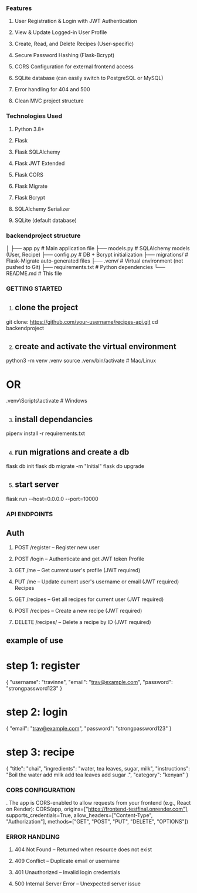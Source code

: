 ### Features
1. User Registration & Login with JWT Authentication

2. View & Update Logged-in User Profile

3. Create, Read, and Delete Recipes (User-specific)

4. Secure Password Hashing (Flask-Bcrypt)

5. CORS Configuration for external frontend access

6. SQLite database (can easily switch to PostgreSQL or MySQL)

7. Error handling for 404 and 500

8. Clean MVC project structure

### Technologies Used
1. Python 3.8+

2. Flask

3. Flask SQLAlchemy

4. Flask JWT Extended

5. Flask CORS

6. Flask Migrate

7. Flask Bcrypt

8. SQLAlchemy Serializer

9. SQLite (default database)

### backendproject structure
│
├── app.py                 # Main application file
├── models.py              # SQLAlchemy models (User, Recipe)
├── config.py              # DB + Bcrypt initialization
├── migrations/            # Flask-Migrate auto-generated files
├── .venv/                 # Virtual environment (not pushed to Git)
├── requirements.txt       # Python dependencies
└── README.md              # This file

### GETTING STARTED
1. ## clone the project
git clone: https://github.com/your-username/recipes-api.git
cd backendproject

2. ## create and activate the virtual environment

python3 -m venv .venv
source .venv/bin/activate  # Mac/Linux
# OR
.venv\Scripts\activate     # Windows

3. ## install dependancies
pipenv install  -r requirements.txt

4. ## run migrations and create a db
flask db init
flask db migrate -m "Initial"
flask db upgrade

5. ## start server
flask run --host=0.0.0.0 --port=10000

### API ENDPOINTS
## Auth
1. POST /register – Register new user

2. POST /login – Authenticate and get JWT token
 Profile

3. GET /me – Get current user's profile (JWT required)

4. PUT /me – Update current user's username or email (JWT required)
Recipes

5. GET /recipes – Get all recipes for current user (JWT required)

6. POST /recipes – Create a new recipe (JWT required)

7. DELETE /recipes/<id> – Delete a recipe by ID (JWT required)

## example of use
# step 1: register
{
  "username": "travinne",
  "email": "trav@example.com",
  "password": "strongpassword123"
}

# step 2: login
{
  "email": "trav@example.com",
  "password": "strongpassword123"
}

# step 3: recipe
{
  "title": "chai",
  "ingredients": "water, tea leaves, sugar, milk",
  "instructions": "Boil the water add milk add tea leaves add sugar .",
  "category": "kenyan"
}

###  CORS CONFIGURATION
. The app is CORS-enabled to allow requests from your frontend (e.g., React on Render):
CORS(app,
     origins=["https://frontend-testfinal.onrender.com"],
     supports_credentials=True,
     allow_headers=["Content-Type", "Authorization"],
     methods=["GET", "POST", "PUT", "DELETE", "OPTIONS"])

### ERROR HANDLING
1. 404 Not Found – Returned when resource does not exist

2. 409 Conflict – Duplicate email or username

3. 401 Unauthorized – Invalid login credentials

4. 500 Internal Server Error – Unexpected server issue

